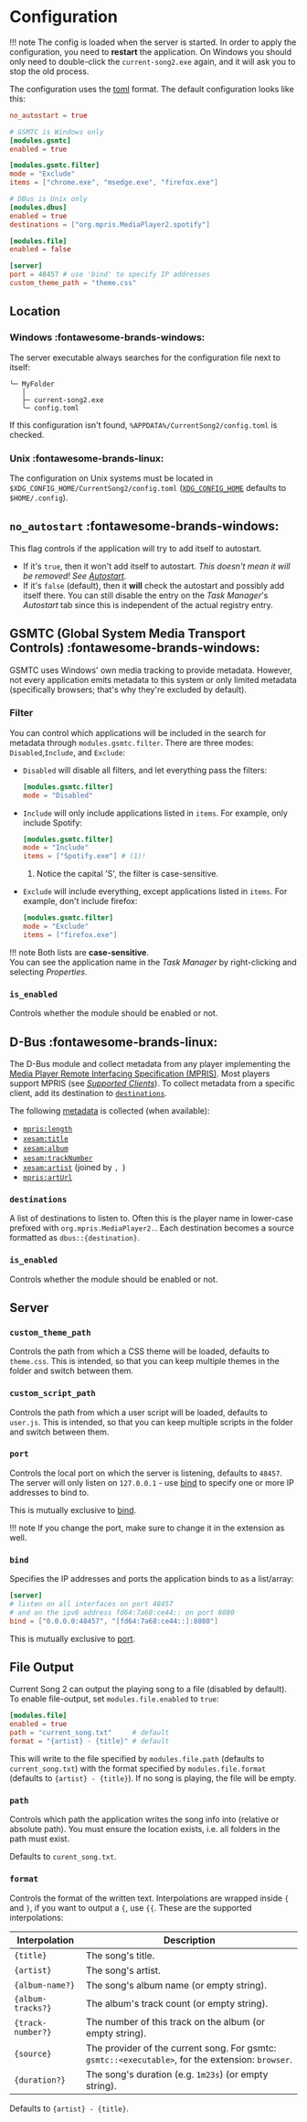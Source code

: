 # Configuration

<!-- prettier-ignore -->
!!! note
    The config is loaded when the server is started. In order to apply the configuration, you need to **restart** the application. On Windows you should only need to double-click the `current-song2.exe` again, and it will ask you to stop the old process.

The configuration uses the [toml](https://toml.io) format. The default configuration looks like this:

```toml
no_autostart = true

# GSMTC is Windows only
[modules.gsmtc]
enabled = true

[modules.gsmtc.filter]
mode = "Exclude"
items = ["chrome.exe", "msedge.exe", "firefox.exe"]

# DBus is Unix only
[modules.dbus]
enabled = true
destinations = ["org.mpris.MediaPlayer2.spotify"]

[modules.file]
enabled = false

[server]
port = 48457 # use 'bind' to specify IP addresses
custom_theme_path = "theme.css"
```

## Location

### Windows :fontawesome-brands-windows:

The server executable always searches for the configuration file next to itself:

```text
╰─ MyFolder
   │
   ├─ current-song2.exe
   ╰─ config.toml
```

If this configuration isn't found, `%APPDATA%/CurrentSong2/config.toml` is checked.

### Unix :fontawesome-brands-linux:

The configuration on Unix systems must be located in `$XDG_CONFIG_HOME/CurrentSong2/config.toml` ([`XDG_CONFIG_HOME`](https://wiki.archlinux.org/title/XDG_Base_Directory) defaults to `$HOME/.config`).

## `no_autostart` :fontawesome-brands-windows:

This flag controls if the application will try to add itself to autostart.

- If it's `true`, then it won't add itself to autostart. _This doesn't mean it will be removed! See [Autostart](index.md#Autostart)._
- If it's `false` (default), then it **will** check the autostart and possibly add itself there. You can still disable
  the entry on the _Task Manager_'s _Autostart_ tab since this is independent of the actual registry entry.

## GSMTC (Global System Media Transport Controls) :fontawesome-brands-windows:

GSMTC uses Windows' own media tracking to provide metadata. However, not every application emits metadata to this system
or only limited metadata (specifically browsers; that's why they're excluded by default).

### Filter

You can control which applications will be included in the search for metadata through `modules.gsmtc.filter`. There are
three modes: `Disabled`,`Include`, and `Exclude`:

- `Disabled` will disable all filters, and let everything pass the filters:

    ```toml
    [modules.gsmtc.filter]
    mode = "Disabled"
    ```

- `Include` will only include applications listed in `items`. For example, only
  include Spotify:

    ```toml
    [modules.gsmtc.filter]
    mode = "Include"
    items = ["Spotify.exe"] # (1)!
    ```

    1. Notice the capital 'S', the filter is case-sensitive.

- `Exclude` will include everything, except applications listed in `items`. For
  example, don't include firefox:

    ```toml
    [modules.gsmtc.filter]
    mode = "Exclude"
    items = ["firefox.exe"]
    ```

<!-- prettier-ignore -->
!!! note
    Both lists are **case-sensitive**. <br/>
    You can see the application name in the _Task Manager_ by right-clicking and selecting _Properties_.

### `is_enabled`

Controls whether the module should be enabled or not.

## D-Bus :fontawesome-brands-linux:

The D-Bus module and collect metadata from any player implementing the [Media Player Remote Interfacing Specification (MPRIS)](https://specifications.freedesktop.org/mpris-spec/latest/). Most players support MPRIS (see [_Supported Clients_](https://wiki.archlinux.org/title/MPRIS#Supported_clients)). To collect metadata from a specific client, add its destination to [`destinations`](#destinations).

The following [metadata](https://www.freedesktop.org/wiki/Specifications/mpris-spec/metadata) is collected (when available):

- [`mpris:length`](https://www.freedesktop.org/wiki/Specifications/mpris-spec/metadata/#mpris:length)
- [`xesam:title`](https://www.freedesktop.org/wiki/Specifications/mpris-spec/metadata/#xesam:title)
- [`xesam:album`](https://www.freedesktop.org/wiki/Specifications/mpris-spec/metadata/#xesam:album)
- [`xesam:trackNumber`](https://www.freedesktop.org/wiki/Specifications/mpris-spec/metadata/#xesam:tracknumber)
- [`xesam:artist`](https://www.freedesktop.org/wiki/Specifications/mpris-spec/metadata/#xesam:artist) (joined by `, `)
- [`mpris:artUrl`](https://www.freedesktop.org/wiki/Specifications/mpris-spec/metadata/#mpris:arturl)

### `destinations`

A list of destinations to listen to. Often this is the player name in lower-case prefixed with `org.mpris.MediaPlayer2.`. Each destination becomes a source formatted as `dbus::{destination}`.

### `is_enabled`

Controls whether the module should be enabled or not.

## Server

### `custom_theme_path`

Controls the path from which a CSS theme will be loaded, defaults to `theme.css`. This is intended, so that you can keep
multiple themes in the folder and switch between them.

### `custom_script_path`

Controls the path from which a user script will be loaded, defaults to `user.js`. This is intended, so that you can keep
multiple scripts in the folder and switch between them.

### `port`

Controls the local port on which the server is listening, defaults to `48457`.
The server will only listen on `127.0.0.1` - use [bind](#bind) to specify one or more IP addresses to bind to.

This is mutually exclusive to [bind](#bind).

<!-- prettier-ignore -->
!!! note
    If you change the port, make sure to change it in the extension as well.

### `bind`

Specifies the IP addresses and ports the application binds to as a list/array:

```toml
[server]
# listen on all interfaces on port 48457
# and on the ipv6 address fd64:7a68:ce44:: on port 8080
bind = ["0.0.0.0:48457", "[fd64:7a68:ce44::]:8080"]
```

This is mutually exclusive to [port](#port).

## File Output

Current Song 2 can output the playing song to a file (disabled by default).
To enable file-output, set `modules.file.enabled` to `true`:

```toml
[modules.file]
enabled = true
path = "current_song.txt"     # default
format = "{artist} - {title}" # default
```

This will write to the file specified by `modules.file.path` (defaults to `current_song.txt`)
with the format specified by `modules.file.format` (defaults to `{artist} - {title}`).
If no song is playing, the file will be empty.

### `path`

Controls which path the application writes the song info into (relative or absolute path).
You must ensure the location exists, i.e. all folders in the path must exist.

Defaults to `curent_song.txt`.

### `format`

Controls the format of the written text.
Interpolations are wrapped inside `{` and `}`, if you want to output a `{`, use `{{`.
These are the supported interpolations:

| Interpolation     | Description                                                                                       |
| ----------------- | ------------------------------------------------------------------------------------------------- |
| `{title}`         | The song's title.                                                                                 |
| `{artist}`        | The song's artist.                                                                                |
| `{album-name?}`   | The song's album name (or empty string).                                                          |
| `{album-tracks?}` | The album's track count (or empty string).                                                        |
| `{track-number?}` | The number of this track on the album (or empty string).                                          |
| `{source}`        | The provider of the current song. For gsmtc: `gsmtc::<executable>`, for the extension: `browser`. |
| `{duration?}`     | The song's duration (e.g. `1m23s`) (or empty string).                                             |

Defaults to `{artist} - {title}`.
